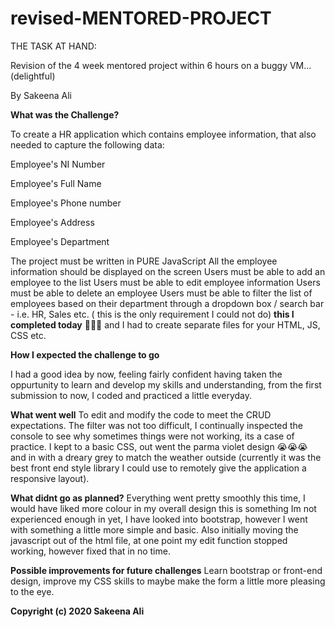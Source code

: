 # revised-MENTORED-PROJECT

THE TASK AT HAND:

Revision of the 4 week mentored project within 6 hours on a buggy VM... (delightful)

By Sakeena Ali

**What was the Challenge?**

To create a HR application which contains employee information, that also needed to capture the following data:

Employee's NI Number

Employee's Full Name

Employee's Phone number

Employee's Address

Employee's Department 

The project must be written in PURE JavaScript
All the employee information should be displayed on the screen
Users must be able to add an employee to the list
Users must be able to edit employee information
Users must be able to delete an employee
Users must be able to filter the list of employees based on their department through a dropdown box / search bar - i.e. HR, Sales etc. ( this is the only requirement I could not do) **this I completed today** 🎉🎊🎉 
and I had to  create separate files for your HTML, JS, CSS etc.

**How I expected the challenge to go**

I had a good idea by now, feeling fairly confident having taken the oppurtunity to learn and develop my skills and understanding, from the first submission to now, I coded and practiced a little everyday. 

**What went well**
To edit and modify the code to meet the CRUD expectations. The filter was not too difficult, I continually inspected the console to see why sometimes things were not working, its a case of practice. I kept to a basic CSS, out went the parma violet design 😭😭😭 and in with a dreary grey to match the weather outside (currently it was the best front end style library I could use to remotely give the application a responsive layout).

**What didnt go as planned?**
Everything went pretty smoothly this time, I would have liked more colour in my overall design this is something Im not experienced enough in yet, I have looked into bootstrap, however I went with something a little more simple and basic. Also initially moving the javascript out of the html file, at one point my edit function stopped working, however fixed that in no time. 


**Possible improvements for future challenges**
Learn bootstrap or front-end design, improve my CSS skills to maybe make the form a little more pleasing to the eye. 

**Copyright (c) 2020 Sakeena Ali**
